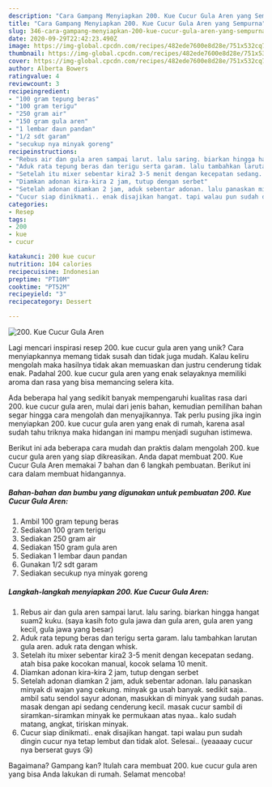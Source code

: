```yaml
---
description: "Cara Gampang Menyiapkan 200. Kue Cucur Gula Aren yang Sempurna"
title: "Cara Gampang Menyiapkan 200. Kue Cucur Gula Aren yang Sempurna"
slug: 346-cara-gampang-menyiapkan-200-kue-cucur-gula-aren-yang-sempurna
date: 2020-09-29T22:42:23.490Z
image: https://img-global.cpcdn.com/recipes/482ede7600e8d28e/751x532cq70/200-kue-cucur-gula-aren-foto-resep-utama.jpg
thumbnail: https://img-global.cpcdn.com/recipes/482ede7600e8d28e/751x532cq70/200-kue-cucur-gula-aren-foto-resep-utama.jpg
cover: https://img-global.cpcdn.com/recipes/482ede7600e8d28e/751x532cq70/200-kue-cucur-gula-aren-foto-resep-utama.jpg
author: Alberta Bowers
ratingvalue: 4
reviewcount: 3
recipeingredient:
- "100 gram tepung beras"
- "100 gram terigu"
- "250 gram air"
- "150 gram gula aren"
- "1 lembar daun pandan"
- "1/2 sdt garam"
- "secukup nya minyak goreng"
recipeinstructions:
- "Rebus air dan gula aren sampai larut. lalu saring. biarkan hingga hangat suam2 kuku. (saya kasih foto gula jawa dan gula aren, gula aren yang kecil, gula jawa yang besar)"
- "Aduk rata tepung beras dan terigu serta garam. lalu tambahkan larutan gula aren. aduk rata dengan whisk."
- "Setelah itu mixer sebentar kira2 3-5 menit dengan kecepatan sedang. atah bisa pake kocokan manual, kocok selama 10 menit."
- "Diamkan adonan kira-kira 2 jam, tutup dengan serbet"
- "Setelah adonan diamkan 2 jam, aduk sebentar adonan. lalu panaskan minyak di wajan yang cekung. minyak ga usah banyak. sedikit saja.. ambil satu sendol sayur adonan, masukkan di minyak yang sudah panas. masak dengan api sedang cenderung kecil. masak cucur sambil di siramkan-siramkan minyak ke permukaan atas nyaa.. kalo sudah matang, angkat, tiriskan minyak."
- "Cucur siap dinikmati.. enak disajikan hangat. tapi walau pun sudah dingin cucur nya tetap lembut dan tidak alot. Selesai.. (yeaaaay cucur nya berserat guys 😘)"
categories:
- Resep
tags:
- 200
- kue
- cucur

katakunci: 200 kue cucur 
nutrition: 104 calories
recipecuisine: Indonesian
preptime: "PT10M"
cooktime: "PT52M"
recipeyield: "3"
recipecategory: Dessert

---
```



![200. Kue Cucur Gula Aren](https://img-global.cpcdn.com/recipes/482ede7600e8d28e/751x532cq70/200-kue-cucur-gula-aren-foto-resep-utama.jpg)

Lagi mencari inspirasi resep 200. kue cucur gula aren yang unik? Cara menyiapkannya memang tidak susah dan tidak juga mudah. Kalau keliru mengolah maka hasilnya tidak akan memuaskan dan justru cenderung tidak enak. Padahal 200. kue cucur gula aren yang enak selayaknya memiliki aroma dan rasa yang bisa memancing selera kita.



Ada beberapa hal yang sedikit banyak mempengaruhi kualitas rasa dari 200. kue cucur gula aren, mulai dari jenis bahan, kemudian pemilihan bahan segar hingga cara mengolah dan menyajikannya. Tak perlu pusing jika ingin menyiapkan 200. kue cucur gula aren yang enak di rumah, karena asal sudah tahu triknya maka hidangan ini mampu menjadi suguhan istimewa.


Berikut ini ada beberapa cara mudah dan praktis dalam mengolah 200. kue cucur gula aren yang siap dikreasikan. Anda dapat membuat 200. Kue Cucur Gula Aren memakai 7 bahan dan 6 langkah pembuatan. Berikut ini cara dalam membuat hidangannya.

<!--inarticleads1-->

##### Bahan-bahan dan bumbu yang digunakan untuk pembuatan 200. Kue Cucur Gula Aren:

1. Ambil 100 gram tepung beras
1. Sediakan 100 gram terigu
1. Sediakan 250 gram air
1. Sediakan 150 gram gula aren
1. Sediakan 1 lembar daun pandan
1. Gunakan 1/2 sdt garam
1. Sediakan secukup nya minyak goreng




<!--inarticleads2-->

##### Langkah-langkah menyiapkan 200. Kue Cucur Gula Aren:

1. Rebus air dan gula aren sampai larut. lalu saring. biarkan hingga hangat suam2 kuku. (saya kasih foto gula jawa dan gula aren, gula aren yang kecil, gula jawa yang besar)
1. Aduk rata tepung beras dan terigu serta garam. lalu tambahkan larutan gula aren. aduk rata dengan whisk.
1. Setelah itu mixer sebentar kira2 3-5 menit dengan kecepatan sedang. atah bisa pake kocokan manual, kocok selama 10 menit.
1. Diamkan adonan kira-kira 2 jam, tutup dengan serbet
1. Setelah adonan diamkan 2 jam, aduk sebentar adonan. lalu panaskan minyak di wajan yang cekung. minyak ga usah banyak. sedikit saja.. ambil satu sendol sayur adonan, masukkan di minyak yang sudah panas. masak dengan api sedang cenderung kecil. masak cucur sambil di siramkan-siramkan minyak ke permukaan atas nyaa.. kalo sudah matang, angkat, tiriskan minyak.
1. Cucur siap dinikmati.. enak disajikan hangat. tapi walau pun sudah dingin cucur nya tetap lembut dan tidak alot. Selesai.. (yeaaaay cucur nya berserat guys 😘)




Bagaimana? Gampang kan? Itulah cara membuat 200. kue cucur gula aren yang bisa Anda lakukan di rumah. Selamat mencoba!
